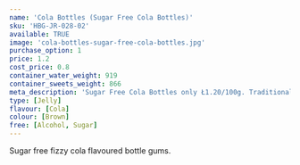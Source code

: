 ```yaml
---
name: 'Cola Bottles (Sugar Free Cola Bottles)'
sku: 'HBG-JR-028-02'
available: TRUE
image: 'cola-bottles-sugar-free-cola-bottles.jpg'
purchase_option: 1
price: 1.2
cost_price: 0.8
container_water_weight: 919
container_sweets_weight: 866
meta_description: 'Sugar Free Cola Bottles only Ł1.20/100g. Traditional sweets and more at Humbugs Confectionery Store. Specialists in satisfying your sweet tooth!'
type: [Jelly]
flavour: [Cola]
colour: [Brown]
free: [Alcohol, Sugar]
---
```

Sugar free fizzy cola flavoured bottle gums.